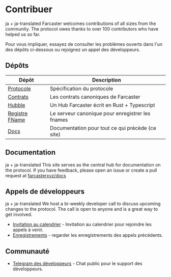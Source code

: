 # Contribuer

ja + ja-translated Farcaster welcomes contributions of all sizes from the community. The protocol owes thanks to over 100 contributors who have helped us so far.

Pour vous impliquer, essayez de consulter les problèmes ouverts dans l'un des dépôts ci-dessous ou rejoignez un appel des développeurs.

## Dépôts

| Dépôt                                                            | Description                                      |
| ---------------------------------------------------------------- | ------------------------------------------------ |
| [Protocole](https://github.com/farcasterxyz/protocol)            | Spécification du protocole                       |
| [Contrats](https://github.com/farcasterxyz/contracts)            | Les contrats canoniques de Farcaster             |
| [Hubble](https://github.com/farcasterxyz/hub-monorepo)           | Un Hub Farcaster écrit en Rust + Typescript      |
| [Registre FName](https://github.com/farcasterxyz/fname-registry) | Le serveur canonique pour enregistrer les fnames |
| [Docs](https://github.com/farcasterxyz/www)                      | Documentation pour tout ce qui précède (ce site) |

## Documentation

ja + ja-translated This site serves as the central hub for documentation on the protocol. If you have feedback, please open an issue or create a pull request at [farcasterxyz/docs](https://github.com/farcasterxyz/docs)

## Appels de développeurs

ja + ja-translated We host a bi-weekly developer call to discuss upcoming changes to the protocol. The call is open to anyone and is a great way to get involved.

- [Invitation au calendrier](https://calendar.google.com/calendar/u/0?cid=NjA5ZWM4Y2IwMmZiMWM2ZDYyMTkzNWM1YWNkZTRlNWExN2YxOWQ2NDU3NTA3MjQwMTk3YmJlZGFjYTQ3MjZlOEBncm91cC5jYWxlbmRhci5nb29nbGUuY29t) -
  Invitation au calendrier pour rejoindre les appels à venir.
- [Enregistrements](https://www.youtube.com/watch?v=lmGXWP5m1_Y&list=PL0eq1PLf6eUeZnPtyKMS6uN9I5iRIlnvq) - regarder les enregistrements
  des appels précédents.

## Communauté

- [Telegram des développeurs](https://t.me/farcasterdevchat) - Chat public pour le support des développeurs.

